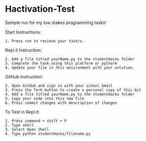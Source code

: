 # Hactivation-Test
Sample run for my low stakes programming tasks!

Start Instructions:

	1. Press run to recieve your task/s.

Repl.it Instruction:

	2. Add a file titled yourName.py to the studentHacks folder
	3. Complete the task using this platform or pyCharm
	4. Update your file in this environment with your solution. 

GitHub Instruction:

	2. Open GitHub and sign in with your school Gmail
	3. Press the fork button to create a personal copy of this Git
	4. Add a file titled yourName.py to the studentHacks folder
	5. Copy your code into this new file
	6. Press commit changes with description of changes

To Test in Repl.it:

	1. Press command + shift + P
	2. Type shell
	3. Select Open Shell
	4. Type python studentHacks/filename.py
